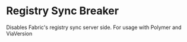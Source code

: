# Registry Sync Breaker
Disables Fabric's registry sync server side. For usage with Polymer and ViaVersion